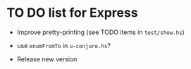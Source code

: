 TO DO list for Express
======================

* Improve pretty-printing (see TODO items in `test/show.hs`)

* use `enumFromTo` in `u-conjure.hs`?

* Release new version
